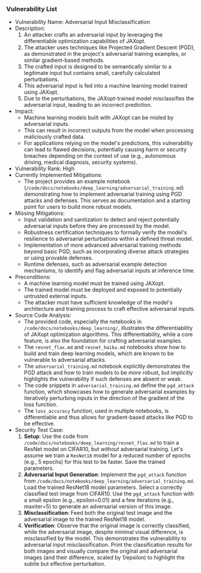### Vulnerability List

- Vulnerability Name: Adversarial Input Misclassification
- Description:
  1. An attacker crafts an adversarial input by leveraging the differentiable optimization capabilities of JAXopt.
  2. The attacker uses techniques like Projected Gradient Descent (PGD), as demonstrated in the project's adversarial training examples, or similar gradient-based methods.
  3. The crafted input is designed to be semantically similar to a legitimate input but contains small, carefully calculated perturbations.
  4. This adversarial input is fed into a machine learning model trained using JAXopt.
  5. Due to the perturbations, the JAXopt-trained model misclassifies the adversarial input, leading to an incorrect prediction.
- Impact:
  - Machine learning models built with JAXopt can be misled by adversarial inputs.
  - This can result in incorrect outputs from the model when processing maliciously crafted data.
  - For applications relying on the model's predictions, this vulnerability can lead to flawed decisions, potentially causing harm or security breaches depending on the context of use (e.g., autonomous driving, medical diagnosis, security systems).
- Vulnerability Rank: High
- Currently Implemented Mitigations:
  - The project provides an example notebook (`/code/docs/notebooks/deep_learning/adversarial_training.md`) demonstrating how to implement adversarial training using PGD attacks and defenses. This serves as documentation and a starting point for users to build more robust models.
- Missing Mitigations:
  - Input validation and sanitization to detect and reject potentially adversarial inputs before they are processed by the model.
  - Robustness certification techniques to formally verify the model's resilience to adversarial perturbations within a defined threat model.
  - Implementation of more advanced adversarial training methods beyond basic PGD, such as incorporating diverse attack strategies or using provable defenses.
  - Runtime defenses, such as adversarial example detection mechanisms, to identify and flag adversarial inputs at inference time.
- Preconditions:
  - A machine learning model must be trained using JAXopt.
  - The trained model must be deployed and exposed to potentially untrusted external inputs.
  - The attacker must have sufficient knowledge of the model's architecture and training process to craft effective adversarial inputs.
- Source Code Analysis:
  - The provided code, especially the notebooks in `/code/docs/notebooks/deep_learning/`, illustrates the differentiability of JAXopt optimization algorithms. This differentiability, while a core feature, is also the foundation for crafting adversarial examples.
  - The `resnet_flax.md` and `resnet_haiku.md` notebooks show how to build and train deep learning models, which are known to be vulnerable to adversarial attacks.
  - The `adversarial_training.md` notebook explicitly demonstrates the PGD attack and how to train models to be *more* robust, but implicitly highlights the vulnerability if such defenses are absent or weak.
  - The code snippets in `adversarial_training.md` define the `pgd_attack` function, which showcases how to generate adversarial examples by iteratively perturbing inputs in the direction of the gradient of the loss function.
  - The `loss_accuracy` function, used in multiple notebooks, is differentiable and thus allows for gradient-based attacks like PGD to be effective.
- Security Test Case:
  1. **Setup**: Use the code from `/code/docs/notebooks/deep_learning/resnet_flax.md` to train a ResNet model on CIFAR10, but *without* adversarial training. Let's assume we train a `ResNet18` model for a reduced number of epochs (e.g., 5 epochs) for this test to be faster. Save the trained parameters.
  2. **Adversarial Input Generation**: Implement the `pgd_attack` function from `/code/docs/notebooks/deep_learning/adversarial_training.md`. Load the trained ResNet18 model parameters. Select a correctly classified test image from CIFAR10. Use the `pgd_attack` function with a small epsilon (e.g., epsilon=0.01) and a few iterations (e.g., maxiter=5) to generate an adversarial version of this image.
  3. **Misclassification**: Feed both the original test image and the adversarial image to the trained ResNet18 model.
  4. **Verification**: Observe that the original image is correctly classified, while the adversarial image, despite minimal visual difference, is misclassified by the model. This demonstrates the vulnerability to adversarial input misclassification. Print the classification results for both images and visually compare the original and adversarial images (and their difference, scaled by 1/epsilon) to highlight the subtle but effective perturbation.